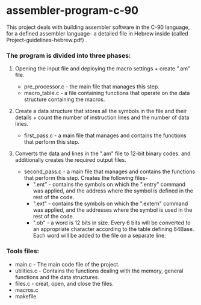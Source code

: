 # assembler-program-c-90
This project deals with building assembler software in the C-90 language, for a defined assembler language- a detailed file in Hebrew inside (called Project-guidelines-hebrew.pdf) .

### The program is divided into three phases:
1) Opening the input file and deploying the macro settings + create ".am" file.
   - pre_processor.c - the main file that manages this step.
   - macro_table.c - a file containing functions that operate on the data structure containing the macros.
     
2) Create a data structure that stores all the symbols in the file and their details + count the number of instruction lines and the number of data lines.
    - first_pass.c - a main file that manages and contains the functions that perform this step.
                  
3) Converts the data and lines in the ".am" file to 12-bit binary codes. and additionally creates the required output files.
    - second_pass.c - a main file that manages and contains the functions that perform this step. Creates the following files-
         * ".ent" -  contains the symbols on which the ".entry" command was applied, and the address where the symbol is defined in the rest of the code.
         * ".ext" -  contains the symbols on which the ".extern" command was applied, and the addresses where the symbol is used in the rest of the code.
         * ".ob" - a word is 12 bits in size. Every 6 bits will be converted to an appropriate character according to the table defining 64Base. Each word will be added to the file on a separate line.
     
### Tools files:
 - main.c - The main code file of the project.
 -  utilities.c - Contains the functions dealing with the memory, general functions and the data structures.
 -  files.c - creat, open, and close the files.
 -  macros.c  
 -  makefile
